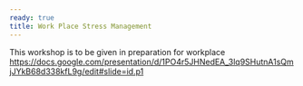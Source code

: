 ```yaml
---
ready: true
title: Work Place Stress Management
---
```




This workshop is to be given in preparation for workplace
https://docs.google.com/presentation/d/1PO4r5JHNedEA_3lq9SHutnA1sQmjJYkB68d338kfL9g/edit#slide=id.p1

